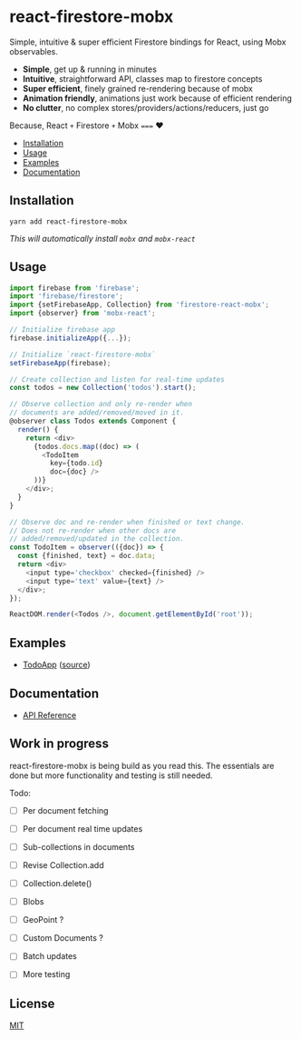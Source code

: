# react-firestore-mobx

Simple, intuitive & super efficient Firestore bindings for React, using Mobx observables.

- **Simple**, get up & running in minutes
- **Intuitive**, straightforward API, classes map to firestore concepts
- **Super efficient**, finely grained re-rendering because of mobx
- **Animation friendly**, animations just work because of efficient rendering 
- **No clutter**, no complex stores/providers/actions/reducers, just go

Because, React `+` Firestore `+` Mobx `===` ❤️


- [Installation](#installation)
- [Usage](#usage)
- [Examples](#examples)
- [Documentation](#documentation)


## Installation

	yarn add react-firestore-mobx
	
*This will automatically install `mobx` and `mobx-react`*

## Usage

```js
import firebase from 'firebase';
import 'firebase/firestore';
import {setFirebaseApp, Collection} from 'firestore-react-mobx';
import {observer} from 'mobx-react';

// Initialize firebase app
firebase.initializeApp({...});

// Initialize `react-firestore-mobx`
setFirebaseApp(firebase);

// Create collection and listen for real-time updates
const todos = new Collection('todos').start();

// Observe collection and only re-render when
// documents are added/removed/moved in it.
@observer class Todos extends Component {
  render() {
    return <div>
      {todos.docs.map((doc) => (
        <TodoItem
          key={todo.id}
          doc={doc} />
      ))}
    </div>;
  }
}

// Observe doc and re-render when finished or text change.
// Does not re-render when other docs are
// added/removed/updated in the collection.
const TodoItem = observer(({doc}) => {
  const {finished, text} = doc.data;
  return <div>
    <input type='checkbox' checked={finished} />
    <input type='text' value={text} />
  </div>;
});

ReactDOM.render(<Todos />, document.getElementById('root'));
```

## Examples

- [TodoApp](https://rawgit.com/IjzerenHein/react-firestore-mobx/master/examples/todoApp/build/index.html) ([source](./examples/todoApp/src))


## Documentation

- [API Reference](./docs/API.md)


## Work in progress

react-firestore-mobx is being build as you read this. The essentials are done 
but more functionality and testing is still needed.

Todo:

- [ ] Per document fetching
- [ ] Per document real time updates
- [ ] Sub-collections in documents
- [ ] Revise Collection.add
- [ ] Collection.delete()
- [ ] Blobs
- [ ] GeoPoint ?
- [ ] Custom Documents ?
- [ ] Batch updates
- [ ] More testing


## License

[MIT](./LICENSE.txt)
